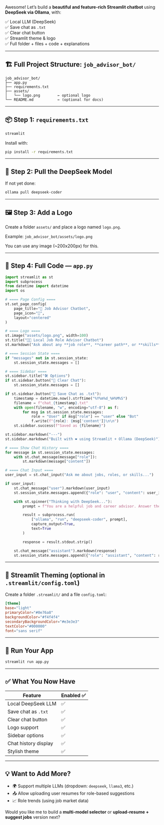 Awesome! Let’s build a **beautiful and feature-rich Streamlit chatbot** using **DeepSeek via Ollama**, with:

✅ Local LLM (DeepSeek)  
✅ Save chat as `.txt`  
✅ Clear chat button  
✅ Streamlit theme & logo  
✅ Full folder + files + code + explanations

---

## 🏗️ Full Project Structure: `job_advisor_bot/`

```
job_advisor_bot/
├── app.py
├── requirements.txt
├── assets/
│   └── logo.png        ← optional logo
└── README.md           ← (optional for docs)
```

---

## 📦 Step 1: `requirements.txt`

```txt
streamlit
```

Install with:

```bash
pip install -r requirements.txt
```

---

## 🔧 Step 2: Pull the DeepSeek Model

If not yet done:

```bash
ollama pull deepseek-coder
```

---

## 🖼️ Step 3: Add a Logo

Create a folder `assets/` and place a logo named `logo.png`.

Example: `job_advisor_bot/assets/logo.png`

You can use any image (~200x200px) for this.

---

## 🧠 Step 4: Full Code — `app.py`

```python
import streamlit as st
import subprocess
from datetime import datetime
import os

# ==== Page Config ====
st.set_page_config(
    page_title="💼 Job Advisor Chatbot",
    page_icon="🤖",
    layout="centered"
)

# ==== Logo ====
st.image("assets/logo.png", width=100)
st.title("🤖💬 Local Job Role Advisor Chatbot")
st.markdown("Ask about any **job role**, **career path**, or **skills** — powered by *DeepSeek* (offline).")

# ==== Session State ====
if "messages" not in st.session_state:
    st.session_state.messages = []

# ==== Sidebar ====
st.sidebar.title("🛠️ Options")
if st.sidebar.button("🧹 Clear Chat"):
    st.session_state.messages = []

if st.sidebar.button("💾 Save Chat as .txt"):
    timestamp = datetime.now().strftime("%Y%m%d_%H%M%S")
    filename = f"chat_{timestamp}.txt"
    with open(filename, "w", encoding="utf-8") as f:
        for msg in st.session_state.messages:
            role = "User" if msg["role"] == "user" else "Bot"
            f.write(f"{role}: {msg['content']}\n\n")
    st.sidebar.success(f"Saved as {filename}")

st.sidebar.markdown("---")
st.sidebar.markdown("Built with ❤️ using Streamlit + Ollama (DeepSeek)")

# ==== Show Chat History ====
for message in st.session_state.messages:
    with st.chat_message(message["role"]):
        st.markdown(message["content"])

# ==== Chat Input ====
user_input = st.chat_input("Ask me about jobs, roles, or skills...")

if user_input:
    st.chat_message("user").markdown(user_input)
    st.session_state.messages.append({"role": "user", "content": user_input})

    with st.spinner("Thinking with DeepSeek..."):
        prompt = f"You are a helpful job and career advisor. Answer the following:\n{user_input}"

        result = subprocess.run(
            ["ollama", "run", "deepseek-coder", prompt],
            capture_output=True,
            text=True
        )

        response = result.stdout.strip()

    st.chat_message("assistant").markdown(response)
    st.session_state.messages.append({"role": "assistant", "content": response})
```

---

## 🎨 Streamlit Theming (optional in `.streamlit/config.toml`)

Create a folder `.streamlit/` and a file `config.toml`:

```toml
[theme]
base="light"
primaryColor="#0e76a8"
backgroundColor="#f4f4f4"
secondaryBackgroundColor="#e3e3e3"
textColor="#000000"
font="sans serif"
```

---

## 🚀 Run Your App

```bash
streamlit run app.py
```

---

## ✅ What You Now Have

| Feature               | Enabled ✅ |
|-----------------------|------------|
| Local DeepSeek LLM    | ✅         |
| Save chat as `.txt`   | ✅         |
| Clear chat button     | ✅         |
| Logo support          | ✅         |
| Sidebar options       | ✅         |
| Chat history display  | ✅         |
| Stylish theme         | ✅         |

---

## 💡 Want to Add More?

- 🌍 Support multiple LLMs (dropdown: `deepseek`, `llama3`, etc.)
- 📤 Allow uploading user resumes for role-based suggestions
- 📈 Role trends (using job market data)

Would you like me to build a **multi-model selector** or **upload-resume + suggest jobs** version next?
